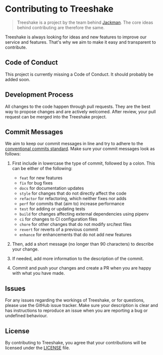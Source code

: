 # Contributing to Treeshake
> Treeshake is a project by the team behind [Jackman](https://github.com/jackmanapp/jackman/blob/main/CONTRIBUTING.md). The core ideas behind contributing are therefore the same.

Treeshake is always looking for ideas and new features to improve our service and features. That's why we aim to make it easy and transparent to contribute.

## Code of Conduct
This project is currently missing a Code of Conduct. It should probably be added soon.

## Development Process
All changes to the code happen through pull requests. They are the best way to propose changes and are actively welcomed. After review, your pull request can be merged into the Treeshake project.

## Commit Messages
We aim to keep our commit messages in line and try to adhere to the [conventional commits standard](https://www.conventionalcommits.org/en/v1.0.0-beta.2/). Make sure your commit messages look as follows:
1. First include in lowercase the type of commit, followed by a colon. This can be either of the following:
    - `feat` for new features
    - `fix` for bug fixes
    - `docs` for documentation updates
    - `style` for changes that do not directly affect the code
    - `refactor` for refactoring, which neither fixes nor adds
    - `perf` for commits that (aim to) increase performance
    - `test` for adding or updating tests
    - `build` for changes affecting external dependencies using pipenv
    - `ci` for changes to CI configuration files
    - `chore` for other changes that do not modify src/test files
    - `revert` for reverts of a previous commit
    - `enhance` for enhancements that do not add new features
    
2. Then, add a short message (no longer than 90 characters) to describe your change.
3. If needed, add more information to the description of the commit.
4. Commit and push your changes and create a PR when you are happy with what you have made.

## Issues
For any issues regarding the workings of Treeshake, or for questions, please use the GitHub issue tracker. Make sure your description is clear and has instructions to reproduce an issue when you are reporting a bug or undefined behaviour.

## License
By contributing to Treeshake, you agree that your contributions will be licensed under the [LICENSE](LICENSE.md) file.